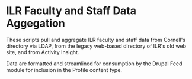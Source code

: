 # ILR Faculty and Staff Data Aggegation

These scripts pull and aggregate ILR faculty and staff data from Cornell's directory via LDAP, from the legacy web-based directory of ILR's old web site, and from Activity Insight.

Data are formatted and streamlined for consumption by the Drupal Feed module for inclusion in the Profile content type.